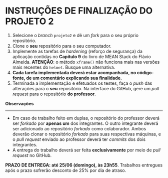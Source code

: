 INSTRUÇÕES DE FINALIZAÇÃO DO PROJETO 2
======================================

1. Selecione o _branch_ `projeto2` e dê um _fork_ para o seu próprio repositório.
2. Clone o **seu** repositório para o seu computador.
3. Implemente as tarefas de _hardening_ (reforço de segurança) da aplicação contidas no **Capítulo 9** do livro de MEAN Stack do Flávio Almeida. **ATENÇÃO**: o método `xframe()` não funciona mais nas versões mais recentes do `helmet`. Busque uma alternativa.
4. **Cada tarefa implementada deverá estar acompanhada, no código-fonte, de um comentário explicando sua finalidade.**
5. Terminada a implementação e efetuados os testes, faça o _push_ das alterações para o **seu** repositório. Na interface do GitHub, gere um _pull request_ para o repositório **do professor**. 

**Observações**
___________

* Em caso de trabalho feito em duplas, o repositório do professor deverá ser _forkado_ por **apenas um** dos integrantes. O outro integrante deverá ser adicionado ao repositório _forkado_ como colaborador. Ambos deverão clonar o repositório _forkado_ para suas respectivas máquinas, e o _pull request_ enviado ao professor deverá ter _commits_ dos dois integrantes.
* A entrega do trabalho deverá ser feita **exclusivamente** por meio de _pull request_ no GitHub.

**PRAZO DE ENTREGA: até 25/06 (domingo), às 23h55**. Trabalhos entregues após o prazo sofrerão desconto de 25% por dia de atraso.